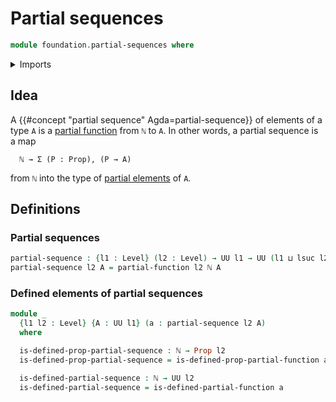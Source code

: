 # Partial sequences

```agda
module foundation.partial-sequences where
```

<details><summary>Imports</summary>

```agda
open import elementary-number-theory.natural-numbers

open import foundation.partial-functions
open import foundation.universe-levels

open import foundation-core.propositions
```

</details>

## Idea

A {{#concept "partial sequence" Agda=partial-sequence}} of elements of a type
`A` is a [partial function](foundation.partial-functions.md) from `ℕ` to `A`. In
other words, a partial sequence is a map

```text
  ℕ → Σ (P : Prop), (P → A)
```

from `ℕ` into the type of [partial elements](foundation.partial-elements.md) of
`A`.

## Definitions

### Partial sequences

```agda
partial-sequence : {l1 : Level} (l2 : Level) → UU l1 → UU (l1 ⊔ lsuc l2)
partial-sequence l2 A = partial-function l2 ℕ A
```

### Defined elements of partial sequences

```agda
module _
  {l1 l2 : Level} {A : UU l1} (a : partial-sequence l2 A)
  where

  is-defined-prop-partial-sequence : ℕ → Prop l2
  is-defined-prop-partial-sequence = is-defined-prop-partial-function a

  is-defined-partial-sequence : ℕ → UU l2
  is-defined-partial-sequence = is-defined-partial-function a
```
